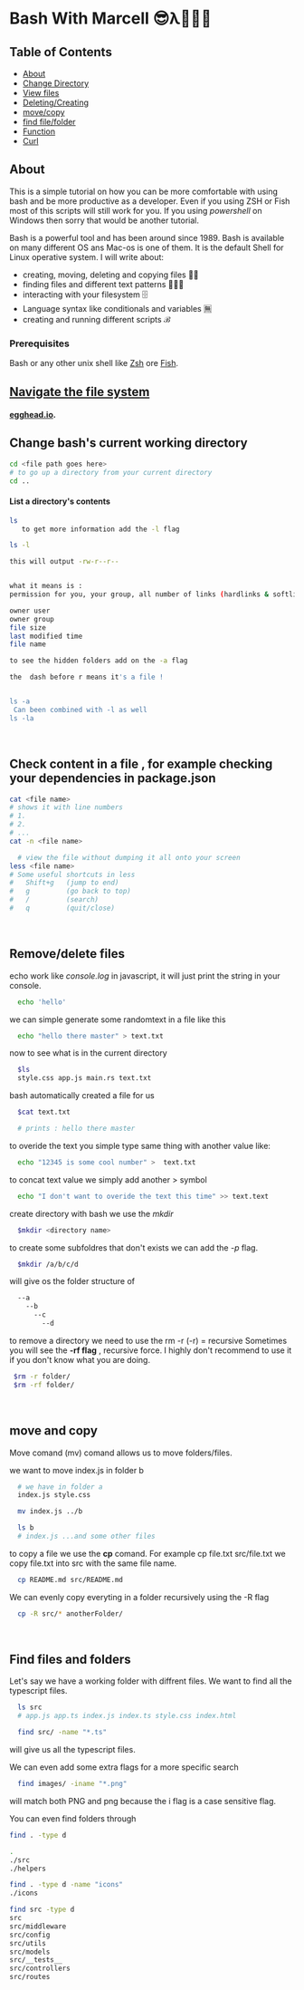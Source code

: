 # Bash With Marcell 😎λ👩🏻‍💻

## Table of Contents

- [About](#about)
- [Change Directory](#change-dir)
- [View files](#cat)
- [Deleting/Creating](#delete-create)
- [move/copy](#move-copy)
- [find file/folder](#find-file-folder)
- [Function](#fn)
- [Curl](#curl)

## About <a name = "about"></a>

This is a simple tutorial on how you can be more comfortable with using bash and be more productive as a developer. Even if you using ZSH or Fish most of this scripts will still work for you. If you using _powershell_ on Windows then sorry that would be another tutorial.

Bash is a powerful tool and has been around since 1989. Bash is available on many different OS ans Mac-os is one of them. It is the default Shell for Linux operative system.
I will write about:

- creating, moving, deleting and copying files 🤟🏻
- finding files and different text patterns 🧘🏻‍♂️
- interacting with your filesystem 🗄
- Language syntax like conditionals and variables 🈚️
- creating and running different scripts ℬ

### Prerequisites

Bash or any other unix shell like [Zsh](https://en.wikipedia.org/wiki/Z_shell) ore [Fish](https://fishshell.com/).

## [Navigate the file system](https://swcarpentry.github.io/shell-novice/02-filedir/index.html)

#### [egghead.io](https://egghead.io/courses/automate-daily-development-tasks-with-bash).

## Change bash's current working directory <a name = "change-dir"></a>

```bash
cd <file path goes here>
# to go up a directory from your current directory
cd ..
```

#### List a directory's contents

```bash
ls
   to get more information add the -l flag

ls -l

this will output -rw-r--r--


what it means is :
permission for you, your group, all number of links (hardlinks & softlinks)

owner user
owner group
file size
last modified time
file name

to see the hidden folders add on the -a flag

the  dash before r means it's a file !


ls -a
 Can been combined with -l as well
ls -la

```

<br/>

## Check content in a file , for example checking your dependencies in package.json <a name = "cat"> </a>

```bash
cat <file name>
# shows it with line numbers
# 1.
# 2.
# ...
cat -n <file name>
```

```bash
  # view the file without dumping it all onto your screen
less <file name>
# Some useful shortcuts in less
#   Shift+g   (jump to end)
#   g         (go back to top)
#   /         (search)
#   q         (quit/close)
```

<br />

## Remove/delete files <a name = "delete-create"> </a>

echo work like _console.log_ in javascript, it will just print the string in your console.

```bash
  echo 'hello'
```

we can simple generate some randomtext in a file like this

```bash
  echo "hello there master" > text.txt
```

now to see what is in the current directory

```zsh
  $ls
  style.css app.js main.rs text.txt
```

bash automatically created a file for us

```bash
  $cat text.txt

  # prints : hello there master
```

to overide the text you simple type same thing with another value like:

```bash
  echo "12345 is some cool number" >  text.txt
```

to concat text value we simply add another > symbol

```bash
  echo "I don't want to overide the text this time" >> text.text
```

create directory with bash we use the _mkdir_

```bash
  $mkdir <directory name>
```

to create some subfoldres that don't exists we can add the _-p_ flag.

```bash
  $mkdir /a/b/c/d
```

will give os the folder structure of

```zsh
  --a
    --b
      --c
        --d
```

to remove a directory we need to use the rm -r (-r) = recursive
Sometimes you will see the **-rf flag** , recursive force.
I highly don't recommend to use it if you don't know what you are doing.

```bash
 $rm -r folder/
 $rm -rf folder/
```

<br />

## move and copy <a name = "move-copy"> </a>

Move comand (mv) comand allows us to move folders/files.

we want to move index.js in folder b

```bash
  # we have in folder a
  index.js style.css

  mv index.js ../b

  ls b
  # index.js ...and some other files

```

to copy a file we use the **cp** comand.
For example cp file.txt src/file.txt
we copy file.txt into src with the same file name.

```bash
  cp README.md src/README.md
```

We can evenly copy everyting in a folder recursively using the -R flag

```bash
  cp -R src/* anotherFolder/
```

</br>

## Find files and folders <a name = "find-file-folder"> </a>

Let's say we have a working folder with diffrent files.
We want to find all the typescript files.

```bash
  ls src
  # app.js app.ts index.js index.ts style.css index.html
```

```bash
  find src/ -name "*.ts"
```

will give us all the typescript files.

We can even add some extra flags for a more specific search

```bash
  find images/ -iname "*.png"
```

will match both PNG and png because the i flag is a case sensitive flag.

You can even find folders through

```bash
find . -type d

.
./src
./helpers

find . -type d -name "icons"
./icons

find src -type d
src
src/middleware
src/config
src/utils
src/models
src/__tests__
src/controllers
src/routes

```

<!-- ## [Functions in bash](https://devhints.io/bash) -->

<!-- ## simple Functions <a name = "fn"> </a>

```bash
  get_team(){
    echo "Legia"
  }

  echo "My team is $(get_team)"

  get_name(){
  echo $1
}

  greet=$(get_name "Marcell")

  echo "Hello $greet ""
```

## Making HTTP requests with CURL <a name ="curl"> </a>

##### Curl Post request with no data

```curl
  curl -X POST http://URL//example.com
```

##### Curl Post request with data

```curl
  curl -d "data=example1&data2=example2" http://UTL/example.com
```

##### Curl Post request with data to a Form

```curl
  curl -X POST -F "name=user" -F "password=123456" http://URL/example.com
```

##### Curl Post request with a file

```curl
  curl -X POST -F "image=@/path/example.gif" http://URL/uploadform.cgi
``` -->
